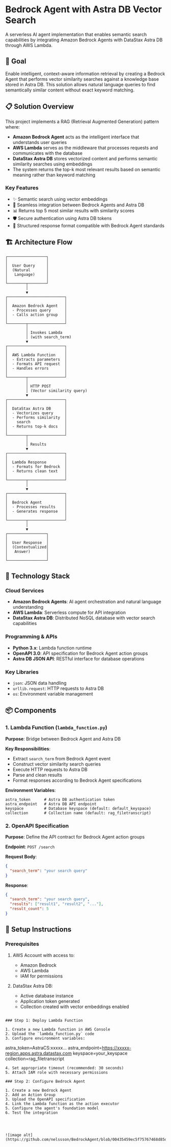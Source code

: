 
# Bedrock Agent with Astra DB Vector Search

A serverless AI agent implementation that enables semantic search capabilities by integrating Amazon Bedrock Agents with DataStax Astra DB through AWS Lambda.

## 🎯 Goal

Enable intelligent, context-aware information retrieval by creating a Bedrock Agent that performs vector similarity searches against a knowledge base stored in Astra DB. This solution allows natural language queries to find semantically similar content without exact keyword matching.

## 📋 Solution Overview

This project implements a RAG (Retrieval Augmented Generation) pattern where:

- **Amazon Bedrock Agent** acts as the intelligent interface that understands user queries
- **AWS Lambda** serves as the middleware that processes requests and communicates with the database
- **DataStax Astra DB** stores vectorized content and performs semantic similarity searches using embeddings
- The system returns the top-k most relevant results based on semantic meaning rather than keyword matching

### Key Features

- ✨ Semantic search using vector embeddings
- 🔄 Seamless integration between Bedrock Agents and Astra DB
- 📊 Returns top 5 most similar results with similarity scores
- 🛡️ Secure authentication using Astra DB tokens
- 📝 Structured response format compatible with Bedrock Agent standards

## 🏗️ Architecture Flow

```
┌─────────────────┐
│                 │
│  User Query     │
│  (Natural       │
│   Language)     │
│                 │
└────────┬────────┘
         │
         ▼
┌─────────────────────────┐
│                         │
│  Amazon Bedrock Agent   │
│  - Processes query      │
│  - Calls action group   │
│                         │
└────────┬────────────────┘
         │
         │ Invokes Lambda
         │ (with search_term)
         ▼
┌─────────────────────────┐
│                         │
│  AWS Lambda Function    │
│  - Extracts parameters  │
│  - Formats API request  │
│  - Handles errors       │
│                         │
└────────┬────────────────┘
         │
         │ HTTP POST
         │ (Vector similarity query)
         ▼
┌─────────────────────────┐
│                         │
│  DataStax Astra DB      │
│  - Vectorizes query     │
│  - Performs similarity  │
│    search               │
│  - Returns top-k docs   │
│                         │
└────────┬────────────────┘
         │
         │ Results
         ▼
┌─────────────────────────┐
│                         │
│  Lambda Response        │
│  - Formats for Bedrock  │
│  - Returns clean text   │
│                         │
└────────┬────────────────┘
         │
         ▼
┌─────────────────────────┐
│                         │
│  Bedrock Agent          │
│  - Processes results    │
│  - Generates response   │
│                         │
└────────┬────────────────┘
         │
         ▼
┌─────────────────┐
│                 │
│  User Response  │
│  (Contextualized│
│   Answer)       │
│                 │
└─────────────────┘
```

## 🔧 Technology Stack

### Cloud Services
- **Amazon Bedrock Agents**: AI agent orchestration and natural language understanding
- **AWS Lambda**: Serverless compute for API integration
- **DataStax Astra DB**: Distributed NoSQL database with vector search capabilities

### Programming & APIs
- **Python 3.x**: Lambda function runtime
- **OpenAPI 3.0**: API specification for Bedrock Agent action groups
- **Astra DB JSON API**: RESTful interface for database operations

### Key Libraries
- `json`: JSON data handling
- `urllib.request`: HTTP requests to Astra DB
- `os`: Environment variable management

## 📦 Components

### 1. Lambda Function (`lambda_function.py`)

**Purpose**: Bridge between Bedrock Agent and Astra DB

**Key Responsibilities**:
- Extract `search_term` from Bedrock Agent event
- Construct vector similarity search queries
- Execute HTTP requests to Astra DB
- Parse and clean results
- Format responses according to Bedrock Agent specifications

**Environment Variables**:
```
astra_token      # Astra DB authentication token
astra_endpoint   # Astra DB API endpoint
keyspace         # Database keyspace (default: default_keyspace)
collection       # Collection name (default: rag_filetranscript)
```

### 2. OpenAPI Specification

**Purpose**: Define the API contract for Bedrock Agent action groups

**Endpoint**: `POST /search`

**Request Body**:
```json
{
  "search_term": "your search query"
}
```

**Response**:
```json
{
  "search_term": "your search query",
  "results": ["result1", "result2", "..."],
  "result_count": 5
}
```

## 🚀 Setup Instructions

### Prerequisites

1. AWS Account with access to:
   - Amazon Bedrock
   - AWS Lambda
   - IAM for permissions

2. DataStax Astra DB:
   - Active database instance
   - Application token generated
   - Collection created with vector embeddings enabled


```

### Step 1: Deploy Lambda Function

1. Create a new Lambda function in AWS Console
2. Upload the `lambda_function.py` code
3. Configure environment variables:
   ```
   astra_token=AstraCS:xxxxx...
   astra_endpoint=https://xxxxx-region.apps.astra.datastax.com
   keyspace=your_keyspace
   collection=rag_filetranscript
   ```
4. Set appropriate timeout (recommended: 30 seconds)
5. Attach IAM role with necessary permissions

### Step 2: Configure Bedrock Agent

1. Create a new Bedrock Agent
2. Add an Action Group
3. Upload the OpenAPI specification
4. Link the Lambda function as the action executor
5. Configure the agent's foundation model
6. Test the integration




![image alt](https://github.com/nelssson/BedrockAgent/blob/00435459ec5f75767468d85de121f35ee7497392/input/BedRockinputoutput.png)



 
